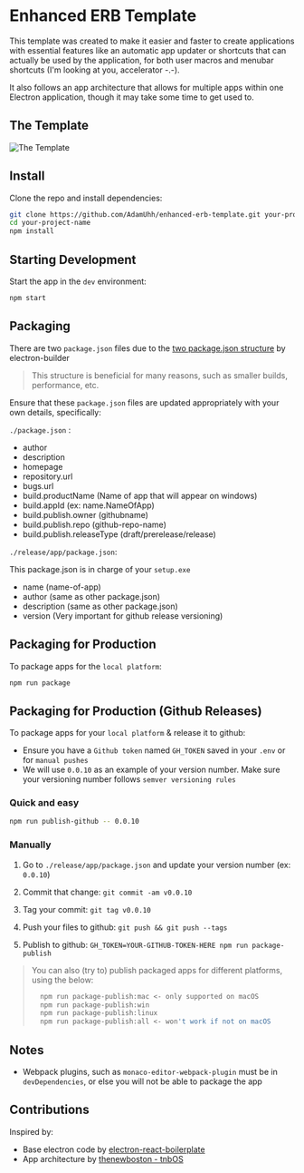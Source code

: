 # Enhanced ERB Template

This template was created to make it easier and faster to create applications with essential features like an automatic app updater or shortcuts that can actually be used by the application, for both user macros and menubar shortcuts (I'm looking at you, accelerator -.-).

It also follows an app architecture that allows for multiple apps within one Electron application, though it may take some time to get used to.

## The Template

![The Template](<https://i.imgur.com/hF5N0e1.gif>
 "The Template")

## Install

Clone the repo and install dependencies:

```bash
git clone https://github.com/AdamUhh/enhanced-erb-template.git your-project-name
cd your-project-name
npm install
```

## Starting Development

Start the app in the `dev` environment:

```bash
npm start
```

## Packaging

There are two `package.json` files due to the [two package.json structure](https://www.electron.build/tutorials/two-package-structure.html) by electron-builder
> This structure is beneficial for many reasons, such as smaller builds, performance, etc.

Ensure that these `package.json` files are updated appropriately with your own details, specifically:

`./package.json` :

- author
- description
- homepage
- repository.url
- bugs.url
- build.productName (Name of app that will appear on windows)
- build.appId (ex: name.NameOfApp)
- build.publish.owner (githubname)
- build.publish.repo (github-repo-name)
- build.publish.releaseType (draft/prerelease/release)

`./release/app/package.json`:

This package.json is in charge of your `setup.exe`

- name (name-of-app)
- author (same as other package.json)
- description (same as other package.json)
- version (Very important for github release versioning)

## Packaging for Production

To package apps for the `local platform`:

```bash
npm run package
```

## Packaging for Production (Github Releases)

To package apps for your `local platform` & release it to github:

- Ensure you have a `Github token` named `GH_TOKEN` saved in your `.env` or for `manual pushes`
- We will use `0.0.10` as an example of your version number. Make sure your versioning number follows `semver versioning rules`

### Quick and easy

```bash
npm run publish-github -- 0.0.10
```

### Manually

1. Go to `./release/app/package.json` and update your version number (ex: `0.0.10`)

2. Commit that change: `git commit -am v0.0.10`

3. Tag your commit: `git tag v0.0.10`

4. Push your files to github: `git push && git push --tags`

5. Publish to github: `GH_TOKEN=YOUR-GITHUB-TOKEN-HERE npm run package-publish`

> You can also (try to) publish packaged apps for different platforms, using the below:
>
> ```bash
>   npm run package-publish:mac <- only supported on macOS
>   npm run package-publish:win
>   npm run package-publish:linux
>   npm run package-publish:all <- won't work if not on macOS
> ```

## Notes

- Webpack plugins, such as `monaco-editor-webpack-plugin` must be in `devDependencies`, or else you will not be able to package the app

## Contributions

Inspired by:

- Base electron code by [electron-react-boilerplate](https://github.com/HyperSprite/electron-react-boilerplate/tree/single-package-setup)
- App architecture by [thenewboston - tnbOS](https://github.com/thenewboston-developers/tnbOS)
